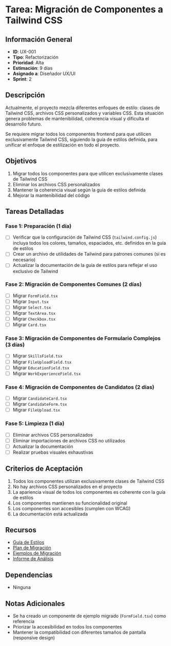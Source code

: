# Tarea: Migración de Componentes a Tailwind CSS

## Información General

- **ID**: UX-001
- **Tipo**: Refactorización
- **Prioridad**: Alta
- **Estimación**: 9 días
- **Asignado a**: Diseñador UX/UI
- **Sprint**: 2

## Descripción

Actualmente, el proyecto mezcla diferentes enfoques de estilo: clases de Tailwind CSS, archivos CSS personalizados y variables CSS. Esta situación genera problemas de mantenibilidad, coherencia visual y dificulta el desarrollo futuro.

Se requiere migrar todos los componentes frontend para que utilicen exclusivamente Tailwind CSS, siguiendo la guía de estilos definida, para unificar el enfoque de estilización en todo el proyecto.

## Objetivos

1. Migrar todos los componentes para que utilicen exclusivamente clases de Tailwind CSS
2. Eliminar los archivos CSS personalizados
3. Mantener la coherencia visual según la guía de estilos definida
4. Mejorar la mantenibilidad del código

## Tareas Detalladas

### Fase 1: Preparación (1 día)

- [ ] Verificar que la configuración de Tailwind CSS (`tailwind.config.js`) incluya todos los colores, tamaños, espaciados, etc. definidos en la guía de estilos
- [ ] Crear un archivo de utilidades de Tailwind para patrones comunes (si es necesario)
- [ ] Actualizar la documentación de la guía de estilos para reflejar el uso exclusivo de Tailwind

### Fase 2: Migración de Componentes Comunes (2 días)

- [ ] Migrar `FormField.tsx`
- [ ] Migrar `Input.tsx`
- [ ] Migrar `Select.tsx`
- [ ] Migrar `TextArea.tsx`
- [ ] Migrar `Checkbox.tsx`
- [ ] Migrar `Card.tsx`

### Fase 3: Migración de Componentes de Formulario Complejos (3 días)

- [ ] Migrar `SkillsField.tsx`
- [ ] Migrar `FileUploadField.tsx`
- [ ] Migrar `EducationField.tsx`
- [ ] Migrar `WorkExperienceField.tsx`

### Fase 4: Migración de Componentes de Candidatos (2 días)

- [ ] Migrar `CandidateCard.tsx`
- [ ] Migrar `CandidateForm.tsx`
- [ ] Migrar `FileUpload.tsx`

### Fase 5: Limpieza (1 día)

- [ ] Eliminar archivos CSS personalizados
- [ ] Eliminar importaciones de archivos CSS no utilizados
- [ ] Actualizar la documentación
- [ ] Realizar pruebas visuales exhaustivas

## Criterios de Aceptación

1. Todos los componentes utilizan exclusivamente clases de Tailwind CSS
2. No hay archivos CSS personalizados en el proyecto
3. La apariencia visual de todos los componentes es coherente con la guía de estilos
4. Los componentes mantienen su funcionalidad original
5. Los componentes son accesibles (cumplen con WCAG)
6. La documentación está actualizada

## Recursos

- [Guía de Estilos](../ui/style-guide.md)
- [Plan de Migración](../ui/tailwind-migration-plan.md)
- [Ejemplos de Migración](../ui/tailwind-migration-examples.md)
- [Informe de Análisis](../ui/tailwind-migration-report.md)

## Dependencias

- Ninguna

## Notas Adicionales

- Se ha creado un componente de ejemplo migrado (`FormField.tsx`) como referencia
- Priorizar la accesibilidad en todos los componentes
- Mantener la compatibilidad con diferentes tamaños de pantalla (responsive design) 